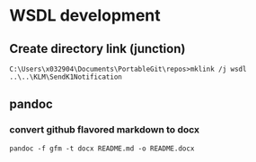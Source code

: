 # WSDL development

## Create directory link (junction)

`C:\Users\x032904\Documents\PortableGit\repos>mklink /j wsdl ..\..\KLM\SendK1Notification`

## pandoc

### convert github flavored markdown to docx

`pandoc -f gfm -t docx README.md -o README.docx`
